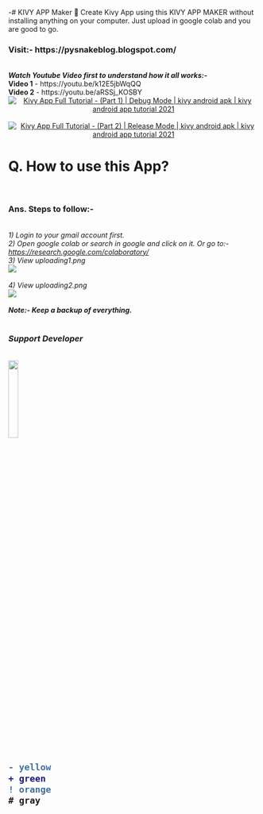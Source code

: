 -# KIVY APP Maker 🥝
Create Kivy App using this KIVY APP MAKER without installing anything on your computer. Just upload in google colab and you are good to go.<br>
<h3>Visit:- https://pysnakeblog.blogspot.com/ </h3><br>
<b><i>Watch Youtube Video first to understand how it all works:-</i></b> <br>
<b>Video 1</b> - https://youtu.be/k12E5jbWqQQ
<br>
<b>Video 2</b> - https://youtu.be/aRSSj_KOSBY
<br>
<div align="center">
  <a href="https://www.youtube.com/watch?v=k12E5jbWqQQ"><img src="https://img.youtube.com/vi/k12E5jbWqQQ/0.jpg" alt="Kivy App Full Tutorial - (Part 1) | Debug Mode | kivy android apk | kivy android app tutorial 2021"></a>
</div>
<br>
<div align="center">
  <a href="https://www.youtube.com/watch?v=aRSSj_KOSBY"><img src="https://img.youtube.com/vi/aRSSj_KOSBY/0.jpg" alt="Kivy App Full Tutorial - (Part 2) | Release Mode | kivy android apk | kivy android app tutorial 2021"></a>
</div>

<h1>Q. How to use this App?</h1><br>
<h3>Ans. Steps to follow:-</h3><br>
<i>1) Login to your gmail account first.</i><br>
<i>2) Open google colab or search in google and click on it. Or go to:- <a href="https://research.google.com/colaboratory/" target="_blank" rel="noopener">https://research.google.com/colaboratory/</a></i><br>
<i>3) View uploading1.png</i><br>
<img src="https://user-images.githubusercontent.com/58244986/121742578-a48b1300-cb1d-11eb-9c3c-9651719360f5.png">
<br><br>
<i>4) View uploading2.png</i><br>
<img src="https://user-images.githubusercontent.com/58244986/121742607-ac4ab780-cb1d-11eb-8797-5c389ad05f4d.png">
<br><br>
<b><i>Note:- Keep a backup of everything.</i></b><br>
<br>
<h3><i>Support Developer</i></h3><br>
<a href="https://www.buymeacoffee.com/python4fun" target="_blank"><img src="https://img.buymeacoffee.com/button-api/?text=Buy me a Beer&emoji=🍺&slug=python4fun&button_colour=FFDD00&font_colour=000000&font_family=Cookie&outline_colour=000000&coffee_colour=ffffff" width=20%></a>
<br />
<h2>

```diff
- yellow
+ green
! orange
# gray
```

</h2>
